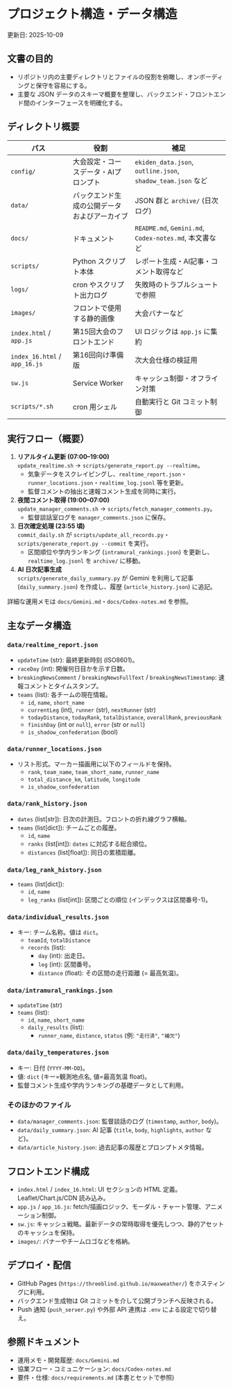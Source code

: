 # プロジェクト構造・データ構造
更新日: 2025-10-09

## 文書の目的
- リポジトリ内の主要ディレクトリとファイルの役割を俯瞰し、オンボーディングと保守を容易にする。
- 主要な JSON データのスキーマ概要を整理し、バックエンド・フロントエンド間のインターフェースを明確化する。

## ディレクトリ概要
| パス | 役割 | 補足 |
| --- | --- | --- |
| `config/` | 大会設定・コースデータ・AIプロンプト | `ekiden_data.json`, `outline.json`, `shadow_team.json` など |
| `data/` | バックエンド生成の公開データおよびアーカイブ | JSON 群と `archive/` (日次ログ) |
| `docs/` | ドキュメント | `README.md`, `Gemini.md`, `Codex-notes.md`, 本文書など |
| `scripts/` | Python スクリプト本体 | レポート生成・AI記事・コメント取得など |
| `logs/` | cron やスクリプト出力ログ | 失敗時のトラブルシュートで参照 |
| `images/` | フロントで使用する静的画像 | 大会バナーなど |
| `index.html` / `app.js` | 第15回大会のフロントエンド | UI ロジックは `app.js` に集約 |
| `index_16.html` / `app_16.js` | 第16回向け準備版 | 次大会仕様の検証用 |
| `sw.js` | Service Worker | キャッシュ制御・オフライン対策 |
| `scripts/*.sh` | cron 用シェル | 自動実行と Git コミット制御 |

## 実行フロー（概要）
1. **リアルタイム更新 (07:00–19:00)**  
   `update_realtime.sh` → `scripts/generate_report.py --realtime`。  
   - 気象データをスクレイピングし、`realtime_report.json`・`runner_locations.json`・`realtime_log.jsonl` 等を更新。
   - 監督コメントの抽出と速報コメント生成を同時に実行。
2. **夜間コメント取得 (19:00–07:00)**  
   `update_manager_comments.sh` → `scripts/fetch_manager_comments.py`。  
   - 監督談話室ログを `manager_comments.json` に保存。
3. **日次確定処理 (23:55 頃)**  
   `commit_daily.sh` が `scripts/update_all_records.py`・`scripts/generate_report.py --commit` を実行。  
   - 区間順位や学内ランキング (`intramural_rankings.json`) を更新し、`realtime_log.jsonl` を `archive/` に移動。  
4. **AI 日次記事生成**  
   `scripts/generate_daily_summary.py` が Gemini を利用して記事 (`daily_summary.json`) を作成し、履歴 (`article_history.json`) に追記。

詳細な運用メモは `docs/Gemini.md`・`docs/Codex-notes.md` を参照。

## 主なデータ構造
### `data/realtime_report.json`
- `updateTime` (str): 最終更新時刻 (ISO8601)。
- `raceDay` (int): 開催何日目かを示す日数。
- `breakingNewsComment` / `breakingNewsFullText` / `breakingNewsTimestamp`: 速報コメントとタイムスタンプ。
- `teams` (list): 各チームの現在情報。
  - `id`, `name`, `short_name`
  - `currentLeg` (int), `runner` (str), `nextRunner` (str)
  - `todayDistance`, `todayRank`, `totalDistance`, `overallRank`, `previousRank`
  - `finishDay` (int or `null`), `error` (str or `null`)
  - `is_shadow_confederation` (bool)

### `data/runner_locations.json`
- リスト形式。マーカー描画用に以下のフィールドを保持。
  - `rank`, `team_name`, `team_short_name`, `runner_name`
  - `total_distance_km`, `latitude`, `longitude`
  - `is_shadow_confederation`

### `data/rank_history.json`
- `dates` (list[str]): 日次の計測日。フロントの折れ線グラフ横軸。
- `teams` (list[dict]): チームごとの履歴。
  - `id`, `name`
  - `ranks` (list[int]): `dates` に対応する総合順位。
  - `distances` (list[float]): 同日の累積距離。

### `data/leg_rank_history.json`
- `teams` (list[dict]):
  - `id`, `name`
  - `leg_ranks` (list[int]): 区間ごとの順位 (インデックスは区間番号-1)。

### `data/individual_results.json`
- キー: チーム名称。値は `dict`。
  - `teamId`, `totalDistance`
  - `records` (list):
    - `day` (int): 出走日。
    - `leg` (int): 区間番号。
    - `distance` (float): その区間の走行距離 (= 最高気温)。

### `data/intramural_rankings.json`
- `updateTime` (str)
- `teams` (list):
  - `id`, `name`, `short_name`
  - `daily_results` (list):
    - `runner_name`, `distance`, `status` (例: `"走行済"`, `"補欠"`)

### `data/daily_temperatures.json`
- キー: 日付 (`YYYY-MM-DD`)。
- 値: `dict` (キー=観測地点名, 値=最高気温 float)。
- 監督コメント生成や学内ランキングの基礎データとして利用。

### そのほかのファイル
- `data/manager_comments.json`: 監督談話のログ (`timestamp`, `author`, `body`)。  
- `data/daily_summary.json`: AI 記事 (`title`, `body`, `highlights`, `author` など)。  
- `data/article_history.json`: 過去記事の履歴とプロンプトメタ情報。

## フロントエンド構成
- `index.html` / `index_16.html`: UI セクションの HTML 定義。Leaflet/Chart.js/CDN 読み込み。
- `app.js` / `app_16.js`: fetch/描画ロジック、モーダル・チャート管理、アニメーション制御。
- `sw.js`: キャッシュ戦略。最新データの常時取得を優先しつつ、静的アセットのキャッシュを保持。
- `images/`: バナーやチームロゴなどを格納。

## デプロイ・配信
- GitHub Pages (`https://threeblind.github.io/maxweather/`) をホスティングに利用。
- バックエンド生成物は Git コミットを介して公開ブランチへ反映される。
- Push 通知 (`push_server.py`) や外部 API 連携は `.env` による設定で切り替え。

## 参照ドキュメント
- 運用メモ・開発履歴: `docs/Gemini.md`
- 協業フロー・コミュニケーション: `docs/Codex-notes.md`
- 要件・仕様: `docs/requirements.md` (本書とセットで参照)


